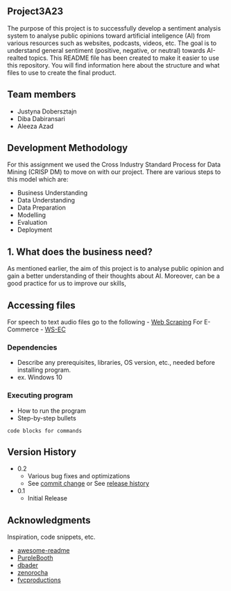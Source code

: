 ## Project3A23

The purpose of this project is to successfully develop a sentiment analysis system to analyse public opinions toward artificial inteligence (AI) from various resources such as websites, podcasts, videos, etc. The goal is to understand general sentiment (positive, negative, or neutral) towards AI-realted topics. This README file has been created to make it easier to use this repository. You will find information here about the structure and what files to use to create the final product.

## Team members

* Justyna Dobersztajn
* Diba Dabiransari
* Aleeza Azad

## Development Methodology
For this assignment we used the Cross Industry Standard Process for Data Mining (CRISP DM) to move on with our project. There are various steps to this model which are:
* Business Understanding
* Data Understanding
* Data Preparation
* Modelling
* Evaluation
* Deployment

## 1. What does the business need?
As mentioned earlier, the aim of this project is to analyse public opinion and gain a better understanding of their thoughts about AI.  Moreover, can be a good practice for us to improve our skills, 

## Accessing files 
For speech to text audio files go to the following - [Web Scraping]() 
For E-Commerce - [WS-EC](https://github.com/dibadabir/Project3A23/tree/main/Web%20Scraping/E-Commerce) 

### Dependencies

* Describe any prerequisites, libraries, OS version, etc., needed before installing program.
* ex. Windows 10

### Executing program

* How to run the program
* Step-by-step bullets
```
code blocks for commands
```

## Version History

* 0.2
    * Various bug fixes and optimizations
    * See [commit change]() or See [release history]()
* 0.1
    * Initial Release

## Acknowledgments

Inspiration, code snippets, etc.
* [awesome-readme](https://github.com/matiassingers/awesome-readme)
* [PurpleBooth](https://gist.github.com/PurpleBooth/109311bb0361f32d87a2)
* [dbader](https://github.com/dbader/readme-template)
* [zenorocha](https://gist.github.com/zenorocha/4526327)
* [fvcproductions](https://gist.github.com/fvcproductions/1bfc2d4aecb01a834b46)

